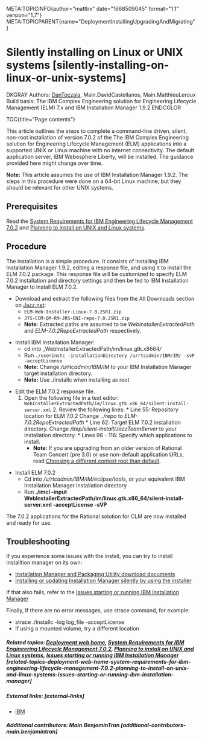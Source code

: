 META:TOPICINFO{author="mattlrx" date="1668509045" format="1.1"
version="1.7"}
META:TOPICPARENT{name="DeploymentInstallingUpgradingAndMigrating"}

# Silently installing on Linux or UNIX systems [silently-installing-on-linux-or-unix-systems]

DKGRAY Authors: [DanToczala](Main.DavidToczala), Main.DavidCastellanos,
Main.MatthieuLeroux Build basis: The IBM Complex Engineering solution
for Engineering Lifecycle Management (ELM) 7.x and IBM Installation
Manager 1.9.2 ENDCOLOR

TOC{title="Page contents"}

This article outlines the steps to complete a command-line driven,
silent, non-root installation of version 7.0.2 of the The IBM Complex
Engineering solution for Engineering Lifecycle Management (ELM)
applications into a supported UNIX or Linux machine with no internet
connectivity. The default application server, IBM Webesphere Liberty,
will be installed. The guidance provided here might change over time.

**Note:** This article assumes the use of IBM Installation Manager
1.9.2. The steps in this procedure were done on a 64-bit Linux machine,
but they should be relevant for other UNIX systems.

## Prerequisites

Read the [System Requirements for IBM Engineering Lifecycle Management
7.0.2](https://jazz.net/wiki/bin/view/Deployment/ELMSystemRequirements702)
and [Planning to install on UNIX and Linux
systems](https://www.ibm.com/docs/en/elm/7.0.2?topic=pielmluizs-planning-install-engineering-lifecycle-management-unix-linux-systems).

## Procedure

The installation is a simple procedure. It consists of installing IBM
Installation Manager 1.9.2, editing a response file, and using it to
install the ELM 7.0.2 package. This response file will be customized to
specify ELM 7.0.2 installation and directory settings and then be fed to
IBM Installation Manager to install ELM 7.0.2.

-   Download and extract the following files from the All Downloads
    section on [Jazz.net](http://jazz.net):
    -   `ELM-Web-Installer-Linux-7.0.2SR1.zip`
    -   `JTS-CCM-QM-RM-JRS-ENI-repo-7.0.2SR1.zip`
    -   **Note:** Extracted paths are assumed to be
        *WebInstallerExtractedPath* and *ELM-7.0.2RepoExtractedPath*
        respectively.

<!-- -->

-   Install IBM Installation Manager:
    -   cd into \_WebInstallerExtractedPath/im/linux.gtk.x86*64/*
    -   Run
        `./userinstc -installationDirectory /u/rtcadmin/IBM/IM/ -svP -acceptLicense`
    -   **Note:** Change */u/rtcadmin/IBM/IM* to your IBM Installation
        Manager target installation directory.
    -   **Note:** Use ./installc when installing as root

<!-- -->

-   Edit the ELM 7.0.2 response file.
    1.  Open the following file in a text editor:
        `WebInstallerExtractedPath/im/linux.gtk.x86_64/silent-install-server.xml` 2.
        Review the following lines: \* Line 55: Repository location for
        ELM 7.0.2 Change *../repo* to *ELM-7.0.2RepoExtractedPath* \*
        Line 62: Target ELM 7.0.2 installation directory. Change
        */tmp/silent-install/JazzTeamServer* to your installation
        directory. \* Lines 98 - 116: Specify which applications to
        install.
        -   **Note:** If you are upgrading from an older version of
            Rational Team Concert (pre 3.0) or use non-default
            application URLs, read [Choosing a different context root
            than
            default](http://pic.dhe.ibm.com/infocenter/clmhelp/v4r0m3/topic/com.ibm.jazz.install.doc/topics/t_choose_different_context_root.html).

<!-- -->

-   Install ELM 7.0.2
    -   Cd into */u/rtcadmin/IBM/IM/eclipse/tools*, or your equivalent
        IBM Installation Manager installation directory
    -   Run **./imcl -input
        WebInstallerExtractedPath/im/linux.gtk.x86_64/silent-install-server.xml
        -acceptLicense -sVP**

The 7.0.2 applications for the Rational solution for CLM are now
installed and ready for use.

## Troubleshooting

If you experience some issues with the install, you can try to install
installtion manager on its own:

-   [Installation Manager and Packaging Utility download
    documents](https://www.ibm.com/support/pages/installation-manager-and-packaging-utility-download-documents)
-   [Installing or updating Installation Manager silently by using the
    installer](https://www.ibm.com/docs/en/installation-manager/1.8.5?topic=mimism-installing-updating-installation-manager-silently-by-using-installer)

If that also fails, refer to the [Issues starting or running IBM
Installation
Manager](https://www.ibm.com/support/pages/issues-starting-or-running-ibm-installation-manager)

Finally, If there are no error messages, use strace command, for
example:

-   strace ./installc -log log_file -acceptLicense
-   If using a mounted volume, try a different location

##### Related topics: [Deployment web home](DeploymentWebHome), [System Requirements for IBM Engineering Lifecycle Management 7.0.2](https://jazz.net/wiki/bin/view/Deployment/ELMSystemRequirements702), [Planning to install on UNIX and Linux systems](https://www.ibm.com/docs/en/elm/7.0.2?topic=pielmluizs-planning-install-engineering-lifecycle-management-unix-linux-systems), [Issues starting or running IBM Installation Manager](https://www.ibm.com/support/pages/issues-starting-or-running-ibm-installation-manager) [related-topics-deployment-web-home-system-requirements-for-ibm-engineering-lifecycle-management-7.0.2-planning-to-install-on-unix-and-linux-systems-issues-starting-or-running-ibm-installation-manager]

##### External links: [external-links]

-   [IBM](https://www.ibm.com)

##### Additional contributors: Main.BenjaminTran [additional-contributors-main.benjamintran]
